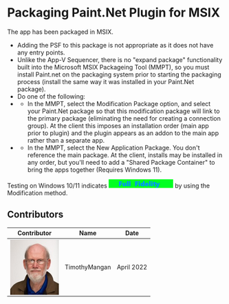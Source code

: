 # Packaging Paint.Net Plugin for MSIX

The app has been packaged in MSIX.  
* Adding the PSF to this package is not appropriate as it does not have any entry points.
* Unlike the App-V Sequencer, there is no "expand package" functionality built into the Microsoft MSIX Packageing Tool (MMPT), so you must install Paint.net on the packaging system prior to starting the packaging process (install the same way it was installed in your Paint.Net package).
* Do one of the following:
* * In the MMPT, select the Modification Package option, and select your Paint.Net package so that this modification package will link to the primary package (eliminating the need for creating a connection group). At the client this imposes an installation order (main app prior to plugin) and the plugin appears as an addon to the main app rather than a separate app.
* * In the MMPT, select the New Application Package. You don't reference the main package. At the client, installs may be installed in any order, but you'll need to add a "Shared Package Container" to bring the apps together (Requires Windows 11).


Testing on Windows 10/11 indicates [<img src="/media/CatFullFidelity.png" alt="Full Fidelity" />](/media/CatFullFidelity.png) by using the Modification method.  


## Contributors

| Contributor | Name | Date |
|----|----|----|
| [<img src="/media/Contributors/TimMangan.jpg" align="left" Height="128" />](/media/Contributors/TimMangan.jpg) | TimothyMangan | April 2022 |


